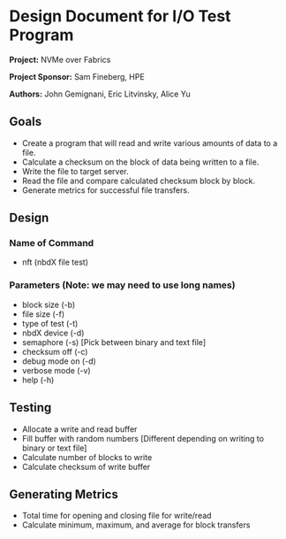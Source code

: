 
# Design Document for I/O Test Program

**Project:** NVMe over Fabrics

**Project Sponsor:** Sam Fineberg, HPE

**Authors:** John Gemignani, Eric Litvinsky, Alice Yu

## Goals
* Create a program that will read and write various amounts of data to a file.
* Calculate a checksum on the block of data being written to a file.
* Write the file to target server.
* Read the file and compare calculated checksum block by block.
* Generate metrics for successful file transfers.

## Design
### Name of Command
  * nft (nbdX file test)

### Parameters (Note: we may need to use long names)
  * block size (-b)
  * file size (-f)
  * type of test (-t)
  * nbdX device (-d)
  * semaphore (-s) [Pick between binary and text file]
  * checksum off (-c)
  * debug mode on (-d)
  * verbose mode (-v)
  * help (-h)

## Testing
  * Allocate a write and read buffer
  * Fill buffer with random numbers [Different depending on writing to binary or text file]
  * Calculate number of blocks to write
  * Calculate checksum of write buffer

## Generating Metrics
  * Total time for opening and closing file for write/read
  * Calculate minimum, maximum, and average for block transfers
